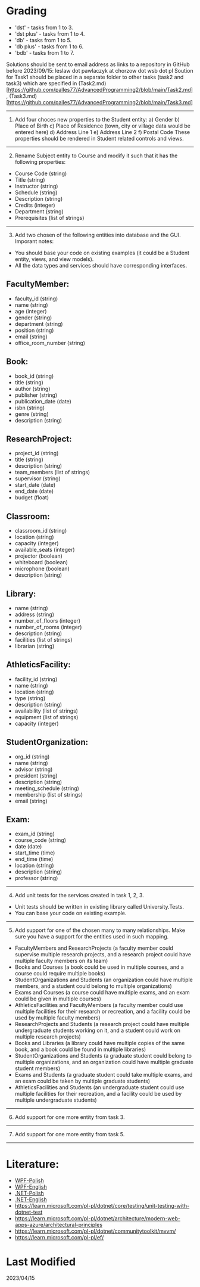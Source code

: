 # Grading

* 'dst' - tasks from 1 to 3.
* 'dst plus' - tasks from 1 to 4.
* 'db' - tasks from 1 to 5.
* 'db plus' - tasks from 1 to 6.
* 'bdb' - tasks from 1 to 7.

Solutions should be sent to email address as links to a repository in GitHub before 2023/09/15: leslaw dot pawlaczyk at chorzow dot wsb dot pl
Soution for Task1 should be placed in a separate folder to other tasks (task2 and task3) which are specified in (Task2.md)[https://github.com/palles77/AdvancedProgramming2/blob/main/Task2.md], (Task3.md)[https://github.com/palles77/AdvancedProgramming2/blob/main/Task3.md]

-----------------------------------

1. Add four choces new properties to the Student entity:
a) Gender
b) Place of Birth
c) Place of Residence (town, city or village data would be entered here)
d) Address Line 1
e) Address Line 2
f) Postal Code
These properties should be rendered in Student related controls and views.

-----------------------------------

2. Rename Subject entity to Course and modify it such that it has the following properties:

* Course Code (string)
* Title (string)
* Instructor (string)
* Schedule (string)
* Description (string)
* Credits (integer)
* Department (string)
* Prerequisites (list of strings)

-----------------------------------

3. Add two chosen of the following entities into database and the GUI. 
Imporant notes:
* You should base your code on existing examples (it could be a Student entity, views, and view models).
* All the data types and services should have corresponding interfaces.

## FacultyMember:
* faculty_id (string)
* name (string)
* age (integer)
* gender (string)
* department (string)
* position (string)
* email (string)
* office_room_number (string)

## Book:
* book_id (string)
* title (string)
* author (string)
* publisher (string)
* publication_date (date)
* isbn (string)
* genre (string)
* description (string)

## ResearchProject:
* project_id (string)
* title (string)
* description (string)
* team_members (list of strings)
* supervisor (string)
* start_date (date)
* end_date (date)
* budget (float)

## Classroom:
* classroom_id (string)
* location (string)
* capacity (integer)
* available_seats (integer)
* projector (boolean)
* whiteboard (boolean)
* microphone (boolean)
* description (string)

## Library:
* name (string)
* address (string)
* number_of_floors (integer)
* number_of_rooms (integer)
* description (string)
* facilities (list of strings)
* librarian (string)

## AthleticsFacility:
* facility_id (string)
* name (string)
* location (string)
* type (string)
* description (string)
* availability (list of strings)
* equipment (list of strings)
* capacity (integer)

## StudentOrganization:
* org_id (string)
* name (string)
* advisor (string)
* president (string)
* description (string)
* meeting_schedule (string)
* membership (list of strings)
* email (string)

## Exam:
* exam_id (string)
* course_code (string)
* date (date)
* start_time (time)
* end_time (time)
* location (string)
* description (string)
* professor (string)

-----------------------------------

4. Add unit tests for the services created in task 1, 2, 3.
* Unit tests should be written in existing library called University.Tests.
* You can base your code on existing example.

-----------------------------------

5. Add support for one of the chosen many to many relationships. Make sure you have a support for the entities used in such mapping.

* FacultyMembers and ResearchProjects (a faculty member could supervise multiple research projects, and a research project could have multiple faculty members on its team)
* Books and Courses (a book could be used in multiple courses, and a course could require multiple books)
* StudentOrganizations and Students (an organization could have multiple members, and a student could belong to multiple organizations)
* Exams and Courses (a course could have multiple exams, and an exam could be given in multiple courses)
* AthleticsFacilities and FacultyMembers (a faculty member could use multiple facilities for their research or recreation, and a facility could be used by multiple faculty members)
* ResearchProjects and Students (a research project could have multiple undergraduate students working on it, and a student could work on multiple research projects)
* Books and Libraries (a library could have multiple copies of the same book, and a book could be found in multiple libraries)
* StudentOrganizations and Students (a graduate student could belong to multiple organizations, and an organization could have multiple graduate student members)
* Exams and Students (a graduate student could take multiple exams, and an exam could be taken by multiple graduate students)
* AthleticsFacilities and Students (an undergraduate student could use multiple facilities for their recreation, and a facility could be used by multiple undergraduate students)

-----------------------------------

6. Add support for one more entity from task 3.

-----------------------------------

7. Add support for one more entity from task 5.

-----------------------------------

# Literature:

* [WPF-Polish](https://github.com/palles77/AdvancedProgramming2/blob/main/wpf-en-7.0.pdf)
* [WPF-English](https://github.com/palles77/AdvancedProgramming2/blob/main/wpf-en-7.0.pdf)
* [.NET-Polish](https://github.com/palles77/AdvancedProgramming2/blob/main/dotnet-fundamentals-pl.pdf)
* [.NET-English](https://github.com/palles77/AdvancedProgramming2/blob/main/dotnet-fundamentals-en.pdf)
* https://learn.microsoft.com/pl-pl/dotnet/core/testing/unit-testing-with-dotnet-test
* https://learn.microsoft.com/pl-pl/dotnet/architecture/modern-web-apps-azure/architectural-principles
* https://learn.microsoft.com/pl-pl/dotnet/communitytoolkit/mvvm/
* https://learn.microsoft.com/pl-pl/ef/


# Last Modified

2023/04/15

